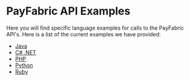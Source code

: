 PayFabric API Examples
======================

Here you will find specific language examples for calls to the PayFabric API's.  Here is a list of the current examples we have provided:

* [Java](https://github.com/ShaunSharples/APIs/tree/ShaunSharples-patch-1/Samples/java)
* [C# .NET](https://github.com/ShaunSharples/APIs/tree/ShaunSharples-patch-1/Samples/net40)
* [PHP](https://github.com/ShaunSharples/APIs/tree/ShaunSharples-patch-1/Samples/php)
* [Python](https://github.com/ShaunSharples/APIs/tree/ShaunSharples-patch-1/Samples/python)
* [Ruby](https://github.com/ShaunSharples/APIs/tree/ShaunSharples-patch-1/Samples/ruby)
